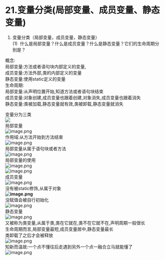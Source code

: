 # 21.变量分类(局部变量、成员变量、静态变量)

1. 变量分类（局部变量，成员变量，静态变量）<br />(1)  什么是局部变量？什么是成员变量？什么是静态变量？它们的生命周期分别是？

概念:<br />局部变量:方法或者语句块内部定义的变量,<br />成员变量:方法外部,类的内部定义的变量<br />静态变量:使用static定义的变量<br />生命周期:<br />局部变量:从声明位置开始,知道方法或者语句块结束<br />成员变量:对象创建,成员变量也跟着创建,对象消失,成员变量也跟着消失<br />静态变量:类被加载,静态变量就有效,类被卸载,静态变量就消失

变量分为三类<br />![](https://cdn.nlark.com/yuque/0/2019/png/349894/1559010292126-0320a506-5490-4c34-8d94-d73f559a6b21.png#align=left&display=inline&height=159&originHeight=159&originWidth=453&status=done&width=453)<br />局部变量<br />![image.png](https://cdn.nlark.com/yuque/0/2019/png/349894/1559009612630-3c9e66f6-9f40-4fed-b430-e987bbe931b5.png#align=left&display=inline&height=116&name=image.png&originHeight=116&originWidth=780&size=78677&status=done&width=780)<br />作用域:从方法开始到方法结束<br />![image.png](https://cdn.nlark.com/yuque/0/2019/png/349894/1559009816127-5b2fc021-58b2-412d-b594-5e46cd867191.png#align=left&display=inline&height=116&name=image.png&originHeight=116&originWidth=237&size=22246&status=done&width=237)<br />局部变量从属于语句块或者方法<br />![image.png](https://cdn.nlark.com/yuque/0/2019/png/349894/1559010219850-51a45f01-ccae-414c-ade1-4804fffef637.png#align=left&display=inline&height=97&name=image.png&originHeight=97&originWidth=249&size=20286&status=done&width=249)<br />局部变量的使用<br />![image.png](https://cdn.nlark.com/yuque/0/2019/png/349894/1559009879944-2a2950c6-67b3-46a7-9eb0-494bb8e50615.png#align=left&display=inline&height=232&name=image.png&originHeight=232&originWidth=556&size=83962&status=done&width=556)<br />![image.png](https://cdn.nlark.com/yuque/0/2019/png/349894/1559009939855-e1f01a02-dd28-4e55-9f40-ad09426d6207.png#align=left&display=inline&height=40&name=image.png&originHeight=40&originWidth=296&size=11289&status=done&width=296)<br />成员变量<br />![image.png](https://cdn.nlark.com/yuque/0/2019/png/349894/1559009634390-e91bd1a4-50d4-4ab4-b9a3-4b7c6f24ed34.png#align=left&display=inline&height=125&name=image.png&originHeight=125&originWidth=794&size=86433&status=done&width=794)<br />没有被static修饰,从属于对象<br />**![image.png](https://cdn.nlark.com/yuque/0/2019/png/349894/1559010053545-a3428364-11da-4cb0-be5a-00df9689cbb7.png#align=left&display=inline&height=36&name=image.png&originHeight=36&originWidth=228&size=11358&status=done&width=228)**<br />没赋值会被自行初始化<br />![image.png](https://cdn.nlark.com/yuque/0/2019/png/349894/1559010005621-512f7944-b063-4f2d-a7c5-46a7d9914e81.png#align=left&display=inline&height=131&name=image.png&originHeight=131&originWidth=556&size=49251&status=done&width=556)<br />静态变量<br />![image.png](https://cdn.nlark.com/yuque/0/2019/png/349894/1559009756072-effe2e14-285b-4aad-9c67-f368dfa744d9.png#align=left&display=inline&height=127&name=image.png&originHeight=127&originWidth=805&size=77263&status=done&width=805)<br />又被称为类变量,从属于类,类在它就在,类不在它就不在,声明周期一般很长<br />生命周期而言,局部变量最短,成员变量居中,静态变量最长<br />类卸载了之后才会被释放<br />![image.png](https://cdn.nlark.com/yuque/0/2019/png/349894/1559010183206-87edf23d-9aa5-4e6e-84ae-e08fa0924117.png#align=left&display=inline&height=17&name=image.png&originHeight=17&originWidth=187&size=6784&status=done&width=187)<br />知新而温故:一个点不懂往后走遇到另外一个点一融合立马就能懂了<br />![image.png](https://cdn.nlark.com/yuque/0/2019/png/349894/1559010252682-c0c49e99-bc31-4bdd-b175-333b623b0b8a.png#align=left&display=inline&height=97&name=image.png&originHeight=97&originWidth=508&size=37226&status=done&width=508)


